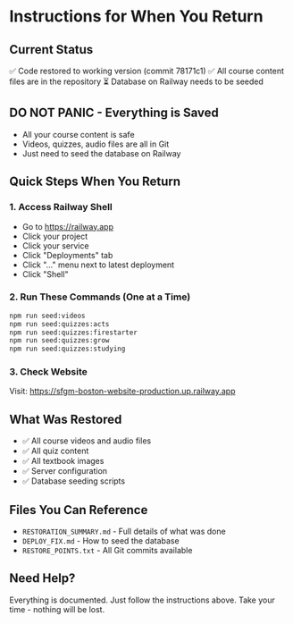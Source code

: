 # Instructions for When You Return

## Current Status
✅ Code restored to working version (commit 78171c1)
✅ All course content files are in the repository
⏳ Database on Railway needs to be seeded

## DO NOT PANIC - Everything is Saved
- All your course content is safe
- Videos, quizzes, audio files are all in Git
- Just need to seed the database on Railway

## Quick Steps When You Return

### 1. Access Railway Shell
- Go to https://railway.app
- Click your project
- Click your service
- Click "Deployments" tab
- Click "..." menu next to latest deployment
- Click "Shell"

### 2. Run These Commands (One at a Time)
```bash
npm run seed:videos
npm run seed:quizzes:acts
npm run seed:quizzes:firestarter
npm run seed:quizzes:grow
npm run seed:quizzes:studying
```

### 3. Check Website
Visit: https://sfgm-boston-website-production.up.railway.app

## What Was Restored
- ✅ All course videos and audio files
- ✅ All quiz content
- ✅ All textbook images
- ✅ Server configuration
- ✅ Database seeding scripts

## Files You Can Reference
- `RESTORATION_SUMMARY.md` - Full details of what was done
- `DEPLOY_FIX.md` - How to seed the database
- `RESTORE_POINTS.txt` - All Git commits available

## Need Help?
Everything is documented. Just follow the instructions above.
Take your time - nothing will be lost.
